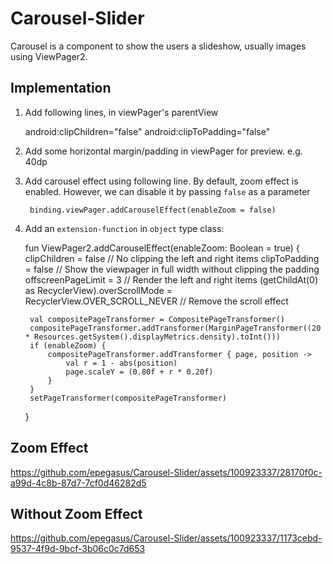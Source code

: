 # Carousel-Slider
Carousel is a component to show the users a slideshow, usually images using ViewPager2.

## Implementation

1) Add following lines, in viewPager's parentView

    android:clipChildren="false"
    android:clipToPadding="false"

2) Add some horizontal margin/padding in viewPager for preview. e.g. 40dp

3) Add carousel effect using following line. By default, zoom effect is enabled. However, we can disable it by passing `false` as a parameter

        binding.viewPager.addCarouselEffect(enableZoom = false)
        
4) Add an `extension-function` in `object` type class:

    fun ViewPager2.addCarouselEffect(enableZoom: Boolean = true) {
        clipChildren = false    // No clipping the left and right items
        clipToPadding = false   // Show the viewpager in full width without clipping the padding
        offscreenPageLimit = 3  // Render the left and right items
        (getChildAt(0) as RecyclerView).overScrollMode = RecyclerView.OVER_SCROLL_NEVER // Remove the scroll effect

        val compositePageTransformer = CompositePageTransformer()
        compositePageTransformer.addTransformer(MarginPageTransformer((20 * Resources.getSystem().displayMetrics.density).toInt()))
        if (enableZoom) {
            compositePageTransformer.addTransformer { page, position ->
                val r = 1 - abs(position)
                page.scaleY = (0.80f + r * 0.20f)
            }
        }
        setPageTransformer(compositePageTransformer)
    }


## Zoom Effect

https://github.com/epegasus/Carousel-Slider/assets/100923337/28170f0c-a99d-4c8b-87d7-7cf0d46282d5

## Without Zoom Effect

https://github.com/epegasus/Carousel-Slider/assets/100923337/1173cebd-9537-4f9d-9bcf-3b06c0c7d653

